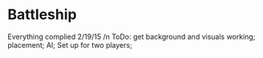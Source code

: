 # Battleship
Everything complied 2/19/15
/n ToDo: get background and visuals working; placement; AI; Set up for two players;
